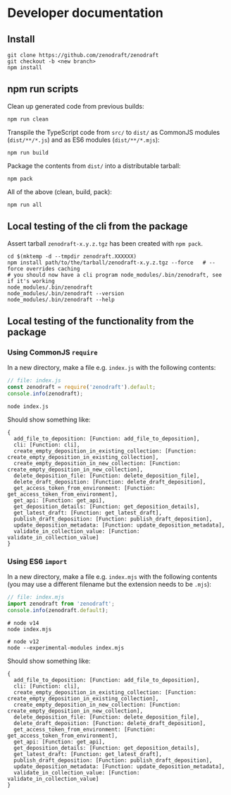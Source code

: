 # Developer documentation

## Install

```
git clone https://github.com/zenodraft/zenodraft
git checkout -b <new branch>
npm install
```

## npm run scripts

Clean up generated code from previous builds:

```
npm run clean
```

Transpile the TypeScript code from `src/` to `dist/` as CommonJS modules (`dist/**/*.js`) and as ES6 modules (`dist/**/*.mjs`):

```
npm run build
```

Package the contents from `dist/` into a distributable tarball:

```
npm pack
```

All of the above (clean, build, pack):

```
npm run all
```


## Local testing of the cli from the package

Assert tarball `zenodraft-x.y.z.tgz` has been created with `npm pack`.

```
cd $(mktemp -d --tmpdir zenodraft.XXXXXX)
npm install path/to/the/tarball/zenodraft-x.y.z.tgz --force   # --force overrides caching
# you should now have a cli program node_modules/.bin/zenodraft, see if it's working
node_modules/.bin/zenodraft
node_modules/.bin/zenodraft --version
node_modules/.bin/zenodraft --help
```

## Local testing of the functionality from the package

### Using CommonJS `require`

In a new directory, make a file e.g. `index.js` with the following contents:

```javascript
// file: index.js
const zenodraft = require('zenodraft').default;
console.info(zenodraft);
```

```shell
node index.js
```

Should show something like:

```shell
{
  add_file_to_deposition: [Function: add_file_to_deposition],
  cli: [Function: cli],
  create_empty_deposition_in_existing_collection: [Function: create_empty_deposition_in_existing_collection],
  create_empty_deposition_in_new_collection: [Function: create_empty_deposition_in_new_collection],
  delete_deposition_file: [Function: delete_deposition_file],
  delete_draft_deposition: [Function: delete_draft_deposition],
  get_access_token_from_environment: [Function: get_access_token_from_environment],
  get_api: [Function: get_api],
  get_deposition_details: [Function: get_deposition_details],
  get_latest_draft: [Function: get_latest_draft],
  publish_draft_deposition: [Function: publish_draft_deposition],
  update_deposition_metadata: [Function: update_deposition_metadata],
  validate_in_collection_value: [Function: validate_in_collection_value]
}
```


### Using ES6 `import`


In a new directory, make a file e.g. `index.mjs` with the following contents (you may use a different filename but the extension needs to be `.mjs`):

```javascript
// file: index.mjs
import zenodraft from 'zenodraft';
console.info(zenodraft.default);
```

```shell
# node v14
node index.mjs

# node v12
node --experimental-modules index.mjs
```

Should show something like:

```shell
{
  add_file_to_deposition: [Function: add_file_to_deposition],
  cli: [Function: cli],
  create_empty_deposition_in_existing_collection: [Function: create_empty_deposition_in_existing_collection],
  create_empty_deposition_in_new_collection: [Function: create_empty_deposition_in_new_collection],
  delete_deposition_file: [Function: delete_deposition_file],
  delete_draft_deposition: [Function: delete_draft_deposition],
  get_access_token_from_environment: [Function: get_access_token_from_environment],
  get_api: [Function: get_api],
  get_deposition_details: [Function: get_deposition_details],
  get_latest_draft: [Function: get_latest_draft],
  publish_draft_deposition: [Function: publish_draft_deposition],
  update_deposition_metadata: [Function: update_deposition_metadata],
  validate_in_collection_value: [Function: validate_in_collection_value]
}
```
